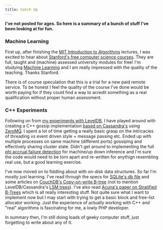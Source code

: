 ```yaml
---
title: Catch Up
---
```

**I've not posted for ages. So here is a summary of a bunch of stuff I've been looking at for fun.**

### Machine Learning

First up, after finishing the [MIT Introduction to Algorithms](http://blog.banksdesigns.co.uk/post/go-back-to-uni-at-google) lectures, I was excited to hear about [Stanford's free computer science courses](http://www.openculture.com/2008/09/free_stanford_computer_science_engineering_courses_now_online.html). They are full, taught and (machine) assessed university modules for free! I'm studying [Machine Learning](http://www.ml-class.org) and I am really impressed with the quality of the teaching. Thanks Stanford.

There is of course speculation that this is a trial for a new paid remote service. To be honest I feel the quality of the course I've done would be worth paying for if they could find a way to acredit something as a real qualification without proper human assessment.

### C++ Experiments

Following on from [my experiments with LevelDB](http://blog.banksdesigns.co.uk/post/leveldb-fun), I have played around with creating a C++ gossip implementation [based on Cassandra's](http://wiki.apache.org/cassandra/ArchitectureGossip) using [ZeroMQ](http://www.zeromq.org/). I spent a lot of time getting a really basic grasp on the intricacies of threading vs event driven style + message passing etc. Ended up with multiple processes on same machine (different ports) gossiping and effectively sharing cluster state. Didn't get around to implementing the full [phi accrual failure detection](http://nosql.mypopescu.com/post/3479538825/distributed-systems-the-phi-accrual-failure-detector) for machine/up down inference and I'm sure the code would need to be torn apart and re-written for anythign resembling real use, but a good learning exercise.

I've now moved on to fiddling about with on-disk data structures. So far I'm mostly just learning. I've read through the specs for [SQLite's db file](http://www.sqlite.org/fileformat2.html) and some articles on [CouchDB's Copy-on-write B-tree](http://guide.couchdb.org/draft/btree.html) (not to mention LevelDB/Cassandra's [LSM trees](http://nosqlsummer.org/paper/lsm-tree)). I've also read [Acuna's paper on Stratified B-Trees](http://www.acunu.com/blogs/andy-twigg/stratified-btrees/) which is all really interesting stuff. Not quite sure what I want to implement now but I may start with trying to get a basic block and free-list allocator working. Just the experience of actually working with C++ and "real" algorithms is fascinating for me, a lowly PHP developer.

In summary then, I'm still doing loads of geeky computer stuff, just forgetting to write about any of it.